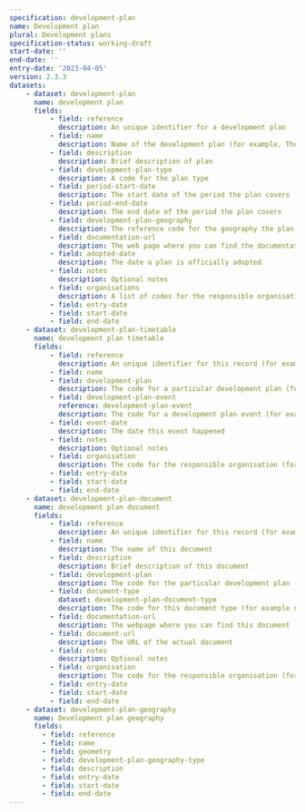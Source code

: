 ```yaml
---
specification: development-plan
name: Development plan
plural: Development plans
specification-status: working-draft
start-date: ''
end-date: ''
entry-date: '2023-04-05'
version: 2.3.3
datasets:
    - dataset: development-plan
      name: development plan
      fields:
          - field: reference
            description: An unique identifier for a development plan
          - field: name
            description: Name of the development plan (for example, The Adopted Local Plan for Leeds)
          - field: description
            description: Brief description of plan
          - field: development-plan-type
            description: A code for the plan type
          - field: period-start-date
            description: The start date of the period the plan covers
          - field: period-end-date
            description: The end date of the period the plan covers
          - field: development-plan-geography
            description: The reference code for the geography the plan covers
          - field: documentation-url
            description: The web page where you can find the documentation for the plan
          - field: adopted-date
            description: The date a plan is officially adopted
          - field: notes
            description: Optional notes
          - field: organisations
            description: A list of codes for the responsible organisations, spearated by ;
          - field: entry-date   
          - field: start-date
          - field: end-date
    - dataset: development-plan-timetable
      name: development plan timetable
      fields:
          - field: reference
            description: An unique identifier for this record (for example, xyz-wquiw-309)
          - field: name
          - field: development-plan
            description: The code for a particular development plan (for example, dorcester-new-local-plan)
          - field: development-plan-event
            reference: development-plan-event
            description: The code for a development plan event (for example plan-adopted)
          - field: event-date
            description: The date this event happened 
          - field: notes
            description: Optional notes
          - field: organisation
            description: The code for the responsible organisation (for example, local-authority-eng:BST)
          - field: entry-date   
          - field: start-date
          - field: end-date
    - dataset: development-plan-document
      name: development plan document
      fields:
          - field: reference
            description: An unique identifier for this record (for example, xyz-123-abc)
          - field: name
            description: The name of this document
          - field: description
            description: Brief description of this document
          - field: development-plan
            description: The code for the particular development plan (for example, dorcester-new-local-plan)
          - field: document-type
            dataset: development-plan-document-type
            description: The code for this document type (for example new-report)
          - field: documentation-url
            description: The webpage where you can find this document 
          - field: document-url
            description: The URL of the actual document
          - field: notes
            description: Optional notes
          - field: organisation
            description: The code for the responsible organisation (for example, local-authority-eng:BST)
          - field: entry-date   
          - field: start-date
          - field: end-date
    - dataset: development-plan-geography
      name: Development plan geography
      fields:
        - field: reference
        - field: name
        - field: geometry
        - field: development-plan-geography-type
        - field: description
        - field: entry-date
        - field: start-date
        - field: end-date
---
```


